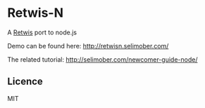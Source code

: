 Retwis-N
========

A [Retwis](http://redis.io/topics/twitter-clone) port to node.js

Demo can be found here: http://retwisn.selimober.com/

The related tutorial: http://selimober.com/newcomer-guide-node/

## Licence

MIT
